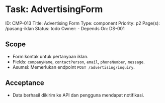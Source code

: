 # Task: AdvertisingForm
ID: CMP-013
Title: Advertising Form
Type: component
Priority: p2
Page(s): /pasang-iklan
Status: todo
Owner: -
Depends On: DS-001

## Scope
- Form kontak untuk pertanyaan iklan.
- Fields: `companyName`, `contactPerson`, `email`, `phoneNumber`, `message`.
- Asumsi: Memerlukan endpoint `POST /advertising/inquiry`.

## Acceptance
- Data berhasil dikirim ke API dan pengguna mendapat notifikasi.
